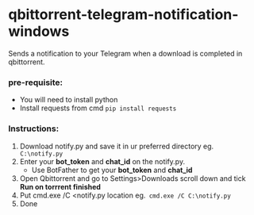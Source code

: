 # qbittorrent-telegram-notification-windows
Sends a notification to your Telegram when a download is completed in qbittorrent.

### pre-requisite:

* You will need to install python
* Install requests from cmd
  ```pip install requests```

### Instructions:
  
  1. Download notify.py and save it in ur preferred directory
     eg.``` C:\notify.py```
  2. Enter your **bot_token** and **chat_id** on the notify.py.
     - Use BotFather to get your **bot_token** and **chat_id**
  3. Open Qbittorrent and go to Settings>Downloads scroll down and tick **Run on torrrent finished**
  4. Put cmd.exe /C <notify.py location
     eg.` cmd.exe /C C:\notify.py`
  5. Done
